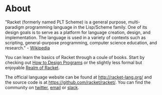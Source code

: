 # About

"Racket (formerly named PLT Scheme) is a general purpose, multi-paradigm programming language in the Lisp/Scheme family. One of its design goals is to serve as a platform for language creation, design, and implementation. The language is used in a variety of contexts such as scripting, general-purpose programming, computer science education, and research." - [Wikipedia](https://en.wikipedia.org/wiki/Racket_(programming_language) "Wikipedia page on racket")

You can learn the basics of Racket through a coule of books.  Start by checking out [How to Design Programs](https://htdp.org "How to Design Programs website") or the slightly less formal but enjoyable [Realm of Racket](http://www.realmofracket.com/ "Realm of Racket website").

The official language website can be found at <http://racket-lang.org/> and the source code is at <https://github.com/racket/racket/>.  You can find the community on [twitter](https://twitter.com/racketlang), [email](https://lists.racket-lang.org/) or [slack](https://racket.slack.com/).


